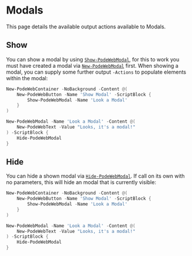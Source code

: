 # Modals

This page details the available output actions available to Modals.

## Show

You can show a modal by using [`Show-PodeWebModal`](../../../Functions/Outputs/Show-PodeWebModal), for this to work you must have created a modal via [`New-PodeWebModal`](../../../Functions/Layouts/New-PodeWebModal) first. When showing a modal, you can supply some further output `-Actions` to populate elements within the modal:

```powershell
New-PodeWebContainer -NoBackground -Content @(
    New-PodeWebButton -Name 'Show Modal' -ScriptBlock {
        Show-PodeWebModal -Name 'Look a Modal'
    }
)

New-PodeWebModal -Name 'Look a Modal' -Content @(
    New-PodeWebText -Value "Looks, it's a modal!"
) -ScriptBlock {
    Hide-PodeWebModal
}
```

## Hide

You can hide a shown modal via [`Hide-PodeWebModal`](../../../Functions/Outputs/Hide-PodeWebModal). If call on its own with no parameters, this will hide an modal that is currently visible:

```powershell
New-PodeWebContainer -NoBackground -Content @(
    New-PodeWebButton -Name 'Show Modal' -ScriptBlock {
        Show-PodeWebModal -Name 'Look a Modal'
    }
)

New-PodeWebModal -Name 'Look a Modal' -Content @(
    New-PodeWebText -Value "Looks, it's a modal!"
) -ScriptBlock {
    Hide-PodeWebModal
}
```
